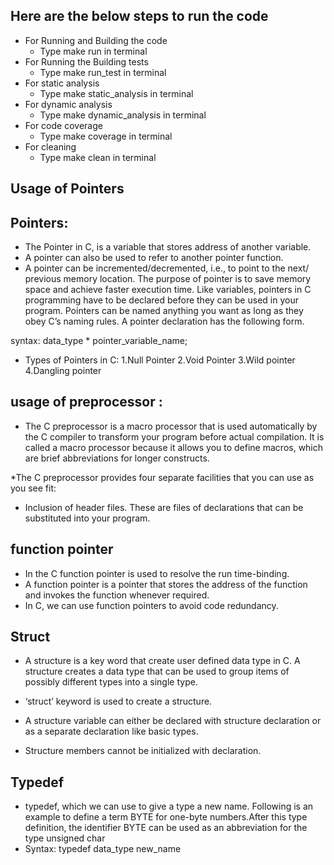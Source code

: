 ##  Here are the below steps to run the code

 * For Running and Building the code
   * Type make run in terminal
 * For Running the Building tests
   * Type make run_test in terminal
 * For static analysis
   * Type make static_analysis in terminal
 * For dynamic analysis
   * Type make dynamic_analysis in terminal
 * For code coverage
   * Type make coverage in terminal
 * For cleaning
   * Type make clean in terminal
  
  
## Usage of Pointers

## Pointers:
* The Pointer in C, is a variable that stores address of another variable.
*  A pointer can also be used to refer to another pointer function.
*   A pointer can be incremented/decremented, i.e., to point to the next/ previous memory location. The purpose of pointer is to save memory space and achieve faster execution time.
Like variables, pointers in C programming have to be declared before they can be used in your program. Pointers can be named anything you want as long as they obey C’s naming rules. A pointer declaration has the following form.

 syntax:
data_type * pointer_variable_name;

* Types of Pointers in C:
1.Null Pointer
2.Void Pointer
3.Wild pointer
4.Dangling pointer

## usage of preprocessor :

* The C preprocessor is a macro processor that is used automatically by the C compiler to transform your program before actual compilation. It is called a macro processor because it allows you to define macros, which are brief abbreviations for longer constructs.

*The C preprocessor provides four separate facilities that you can use as you see fit:

* Inclusion of header files. These are files of declarations that can be substituted into your program.

## function pointer
* In the C function pointer is used to resolve the run time-binding. 
* A function pointer is a pointer that stores the address of the function and invokes the function whenever required.
*  In C, we can use function pointers to avoid code redundancy.

## Struct

* A structure is a key word that create user defined data type in C. A structure creates a data type that can be used to group items of possibly different types into a single type.

* ‘struct’ keyword is used to create a structure. 

* A structure variable can either be declared with structure declaration or as a separate declaration like basic types.
* Structure members cannot be initialized with declaration. 

## Typedef

* typedef, which we can use to give a type a new name. Following is an example to define a term BYTE for one-byte numbers.After this type definition, the identifier BYTE can be used as an abbreviation for the type unsigned char
* Syntax: typedef data_type new_name


